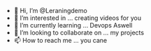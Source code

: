 - 👋 Hi, I’m @Leraningdemo
- 👀 I’m interested in ... creating videos for you
- 🌱 I’m currently learning ... Devops Aswell
- 💞️ I’m looking to collaborate on ... my projects
- 📫 How to reach me ... you cane 

<!---
Leraningdemo/Leraningdemo is a ✨ special ✨ repository because its `README.md` (this file) appears on your GitHub profile.
You can click the Preview link to take a look at your changes.
--->
